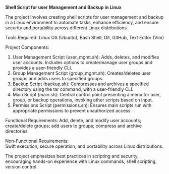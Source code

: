 **Shell Script for user Management and Backup in Linux**

The project involves creating shell scripts for user management and backup in a Linux environment to automate tasks, enhance efficiency, and ensure security and portability across different Linux distributions.

Tools Required: 
  Linux OS (Ubuntu), Bash Shell, Git, GitHub, Text Editor (Vim)

Project Components:

  1) User Management Script (user_mgmt.sh): Adds, deletes, and modifies user accounts. Includes options to create/manage user groups and provides a user-friendly CLI.
  2) Group Management Script (group_mgmt.sh): Creates/deletes user groups and adds users to specified groups.
  3) Backup Script (backup.sh): Compresses and archives a specified directory using the tar command, with a user-friendly CLI.
  4) Main Script (main.sh): Central control point presenting a menu for user, group, or backup operations, invoking other scripts based on input.
  5) Permissions Script (permissions.sh): Ensures main scripts run with appropriate permissions to prevent unauthorized access.
     
Functional Requirements: 
  Add, delete, and modify user accounts; create/delete groups; add users to groups; compress and archive directories.

Non-Functional Requirements:  
  Swift execution, secure operation, and portability across Linux distributions.

The project emphasizes best practices in scripting and security, encouraging hands-on experience with Linux commands, shell scripting, version control.
